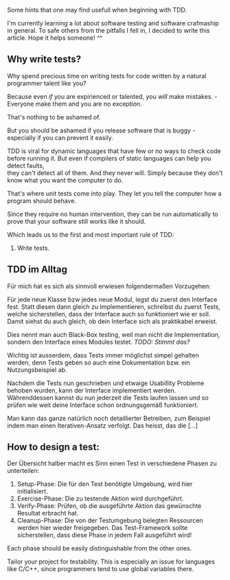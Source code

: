 <!--
.. title: Thoughts on writing software tests
.. slug: thoughts-on-writing-software-tests
.. date: 05/30/2014 08:36:47 PM UTC+02:00
.. tags: testing,programming
.. link: 
.. description: 
.. type: text
-->

Some hints that one may find usefull when beginning with TDD.

I'm currently learning a lot about software testing and software crafmaship
in general. To safe others from the pitfalls I fell in, I decided
to write this article. Hope it helps someone! ^^


## Why write tests?

Why spend precious time on writing tests
for code written by a natural programmer talent like you?

Because even *if* you are expirienced or talented,
you *will* make mistakes. - Everyone make them and you are no exception.

That's nothing to be ashamed of.

But you should be ashamed if you release software that is buggy -
especially if you can prevent it easily.

TDD is viral for dynamic languages that have few or no ways to check code before running it.
But even if compilers of static languages can help you detect faults,  
they can't detect all of them.
And they never will.
Simply because they don't know what you want the computer to do.

That's where unit tests come into play.
They let you tell the computer how a program should behave.

Since they require no human intervention,
they can be run automatically to prove that your software still works like it should.

Which leads us to the first and most important rule of TDD:
1. Write tests.


## TDD im Alltag

Für mich hat es sich als sinnvoll erwiesen folgendermaßen Vorzugehen:

Für jede neue Klasse bzw jedes neue Modul, legst du zuerst den Interface
fest. Statt diesen dann gleich zu Implementieren, schreibst du zuerst
Tests, welche sicherstellen, dass der Interface auch so funktioniert
wie er soll. Damit siehst du auch gleich, ob dein Interface sich
als praktikabel erweist.

Dies nennt man auch Black-Box testing, weil man nicht die Implementation,
sondern den Interface eines Modules testet.
*TODO: Stimmt das?*

Wichtig ist ausserdem, dass Tests immer möglichst simpel gehalten werden,
denn Tests geben so auch eine Dokumentation bzw. ein Nutzungsbeispiel ab.

Nachdem die Tests nun geschrieben und etwaige Usabillity Probleme behoben
wurden, kann der Interface implementiert werden.
Währenddessen kannst du nun jederzeit die Tests laufen lassen und so
prüfen wie weit deine Interface schon ordnungsgemäß funktioniert.

Man kann das ganze natürlich noch detaillierter Betreiben,
zum Beispiel indem man einen Iterativen-Ansatz verfolgt.
Das heisst, das die [...]


## How to design a test:

Der Übersicht halber macht es Sinn einen Test in verschiedene Phasen
zu unterteilen:

1. Setup-Phase:
   Die für den Test benötigte Umgebung, wird hier initialisiert.
2. Exercise-Phase:
   Die zu testende Aktion wird durchgeführt.
3. Verify-Phase:
   Prüfen, ob die ausgeführte Aktion das gewünschte Resultat erbracht hat.
4. Cleanup-Phase:
   Die von der Testumgebung belegten Ressourcen werden hier wieder
   freigegeben. Das Test-Framework sollte sicherstellen, dass diese Phase
   in jedem Fall ausgeführt wird!

Each phase should be easily distinguishable from the other ones.

Tailor your project for testability.
This is especially an issue for languages like C/C++,
since programmers tend to use global variables there.
